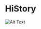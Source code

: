# HiStory
![Alt Text]([https://media.giphy.com/media/vFKqnCdLPNOKc/giphy.gif](https://tenor.com/uk/view/countdooku-justbeginning-beginning-gif-21275421)https://tenor.com/uk/view/countdooku-justbeginning-beginning-gif-21275421)
